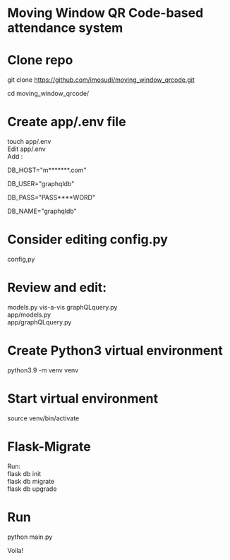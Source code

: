 # Moving Window QR Code-based attendance system

# Clone repo    
 git clone https://github.com/imosudi/moving_window_qrcode.git   

 cd moving_window_qrcode/    


# Create app/.env file
 touch app/.env     
Edit app/.env   
Add :

DB_HOST="m*******.com" 

DB_USER="graphqldb"

DB_PASS="PASS****WORD"

DB_NAME="graphqldb"

# Consider editing config.py    
 config,py

# Review and edit:  
 models.py vis-a-vis graphQLquery.py    
 app/models.py  
 app/graphQLquery.py     


# Create Python3 virtual environment    
 python3.9 -m venv venv

# Start virtual environment     
 source venv/bin/activate   


# Flask-Migrate 
Run:    
 flask db init   
 flask db migrate   
 flask db upgrade   

# Run       
 python main.py     


Voila!